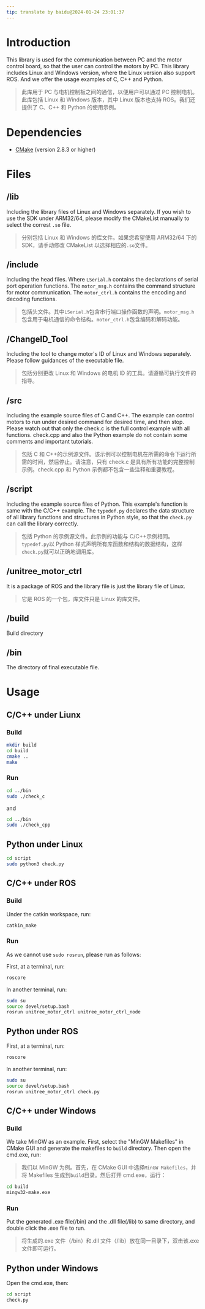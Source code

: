 ```yaml
---
tip: translate by baidu@2024-01-24 23:01:37
---
```


# Introduction

This library is used for the communication between PC and the motor control board, so that the user can control the motors by PC. This library includes Linux and Windows version, where the Linux version also support ROS. And we offer the usage examples of C, C++ and Python.

> 此库用于 PC 与电机控制板之间的通信，以便用户可以通过 PC 控制电机。此库包括 Linux 和 Windows 版本，其中 Linux 版本也支持 ROS。我们还提供了 C、C++ 和 Python 的使用示例。

# Dependencies

- [CMake](http://www.cmake.org) (version 2.8.3 or higher)

# Files

## /lib

Including the library files of Linux and Windows separately. If you wish to use the SDK under ARM32/64, please modify the CMakeList manually to select the correst `.so` file.

> 分别包括 Linux 和 Windows 的库文件。如果您希望使用 ARM32/64 下的 SDK，请手动修改 CMakeList 以选择相应的`.so`文件。

## /include

Including the head files. Where `LSerial.h` contains the declarations of serial port operation functions. The `motor_msg.h` contains the command structure for motor communication. The `motor_ctrl.h` contains the encoding and decoding functions.

> 包括头文件。其中`LSerial.h`包含串行端口操作函数的声明。`motor_msg.h`包含用于电机通信的命令结构。`motor_ctrl.h`包含编码和解码功能。

## /ChangeID_Tool

Including the tool to change motor's ID of Linux and Windows separately. Please follow guidances of the executable file.

> 包括分别更改 Linux 和 Windows 的电机 ID 的工具。请遵循可执行文件的指导。

## /src

Including the example source files of C and C++. The example can control motors to run under desired command for desired time, and then stop. Please watch out that only the check.c is the full control example with all functions. check.cpp and also the Python example do not contain some comments and important tutorials.

> 包括 C 和 C++的示例源文件。该示例可以控制电机在所需的命令下运行所需的时间，然后停止。请注意，只有 check.c 是具有所有功能的完整控制示例。check.cpp 和 Python 示例都不包含一些注释和重要教程。

## /script

Including the example source files of Python. This example's function is same with the C/C++ example. The `typedef.py` declares the data structure of all library functions and structures in Python style, so that the `check.py` can call the library correctly.

> 包括 Python 的示例源文件。此示例的功能与 C/C++示例相同。`typedef.py`以 Python 样式声明所有库函数和结构的数据结构，这样`check.py`就可以正确地调用库。

## /unitree_motor_ctrl

It is a package of ROS and the library file is just the library file of Linux.

> 它是 ROS 的一个包，库文件只是 Linux 的库文件。

## /build

Build directory

## /bin

The directory of final executable file.

# Usage

## C/C++ under Liunx

### Build

```bash
mkdir build
cd build
cmake ..
make
```

### Run

```bash
cd ../bin
sudo ./check_c
```

and

```bash
cd ../bin
sudo ./check_cpp
```

## Python under Linux

```bash
cd script
sudo python3 check.py
```

## C/C++ under ROS

### Build

Under the catkin workspace, run:

```bash
catkin_make
```

### Run

As we cannot use `sudo rosrun`, please run as follows:

First, at a terminal, run:

```bash
roscore
```

In another terminal, run:

```bash
sudo su
source devel/setup.bash
rosrun unitree_motor_ctrl unitree_motor_ctrl_node
```

## Python under ROS

First, at a terminal, run:

```bash
roscore
```

In another terminal, run:

```bash
sudo su
source devel/setup.bash
rosrun unitree_motor_ctrl check.py
```

## C/C++ under Windows

### Build

We take MinGW as an example. First, select the "MinGW Makefiles" in CMake GUI and generate the makefiles to `build` directory. Then open the cmd.exe, run:

> 我们以 MinGW 为例。首先，在 CMake GUI 中选择`MinGW Makefiles`，并将 Makefiles 生成到`build`目录。然后打开 cmd.exe，运行：

```bash
cd build
mingw32-make.exe
```

### Run

Put the generated .exe file(/bin) and the .dll file(/lib) to same directory, and double click the .exe file to run.

> 将生成的.exe 文件（/bin）和.dll 文件（/lib）放在同一目录下，双击该.exe 文件即可运行。

## Python under Windows

Open the cmd.exe, then:

```bash
cd script
check.py
```
